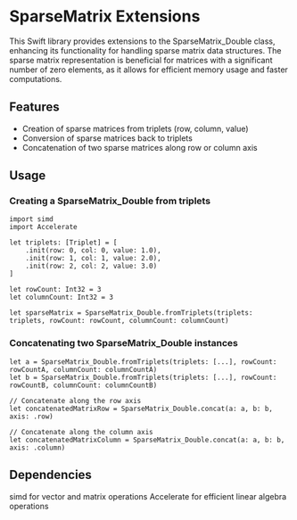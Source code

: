 # SparseMatrix Extensions

This Swift library provides extensions to the SparseMatrix_Double class, enhancing its functionality for handling sparse matrix data structures. The sparse matrix representation is beneficial for matrices with a significant number of zero elements, as it allows for efficient memory usage and faster computations.

## Features
* Creation of sparse matrices from triplets (row, column, value)
* Conversion of sparse matrices back to triplets
* Concatenation of two sparse matrices along row or column axis

## Usage
### Creating a SparseMatrix_Double from triplets
```
import simd
import Accelerate

let triplets: [Triplet] = [
    .init(row: 0, col: 0, value: 1.0),
    .init(row: 1, col: 1, value: 2.0),
    .init(row: 2, col: 2, value: 3.0)
]

let rowCount: Int32 = 3
let columnCount: Int32 = 3

let sparseMatrix = SparseMatrix_Double.fromTriplets(triplets: triplets, rowCount: rowCount, columnCount: columnCount)
```

### Concatenating two SparseMatrix_Double instances
```
let a = SparseMatrix_Double.fromTriplets(triplets: [...], rowCount: rowCountA, columnCount: columnCountA)
let b = SparseMatrix_Double.fromTriplets(triplets: [...], rowCount: rowCountB, columnCount: columnCountB)

// Concatenate along the row axis
let concatenatedMatrixRow = SparseMatrix_Double.concat(a: a, b: b, axis: .row)

// Concatenate along the column axis
let concatenatedMatrixColumn = SparseMatrix_Double.concat(a: a, b: b, axis: .column)
```

## Dependencies
simd for vector and matrix operations
Accelerate for efficient linear algebra operations
